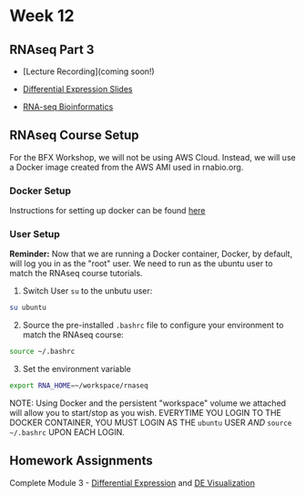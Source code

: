 # Week 12

## RNAseq Part 3

- [Lecture Recording](coming soon!)

- [Differential Expression Slides](https://github.com/genome/bfx-workshop/blob/master/lectures/week_12/bfx-RNASeq-Module3-DifferentialExpression.pdf)

- [RNA-seq Bioinformatics](https://rnabio.org/course)

## RNAseq Course Setup

For the BFX Workshop, we will not be using AWS Cloud. Instead, we will use a Docker image created from the AWS AMI used in rnabio.org.

### Docker Setup

Instructions for setting up docker can be found [here](https://github.com/genome/bfx-workshop/tree/master/lectures/week_10)

### User Setup

**Reminder:** Now that we are running a Docker container, Docker, by default, will log you in as the "root" user. We need to run as the ubuntu user to match the RNAseq course tutorials.

1. Switch User `su` to the unbutu user:

```bash
su ubuntu
```

2. Source the pre-installed `.bashrc` file to configure your environment to match the RNAseq course:

```bash
source ~/.bashrc
```
3. Set the environment variable
```bash
export RNA_HOME=~/workspace/rnaseq
``` 

NOTE: Using Docker and the persistent "workspace" volume we attached will allow you to start/stop as you wish. EVERYTIME YOU LOGIN TO THE DOCKER CONTAINER, YOU MUST LOGIN AS THE `ubuntu` USER *AND* `source ~/.bashrc` UPON EACH LOGIN.

## Homework Assignments

Complete Module 3 - [Differential Expression](https://rnabio.org/module-03-expression/0003/03/01/Differential_Expression/)
and [DE Visualization](https://rnabio.org/module-03-expression/0003/04/01/DE_Visualization/)
